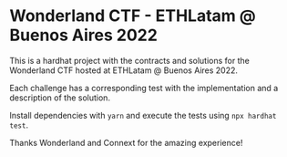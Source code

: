 # Wonderland CTF - ETHLatam @ Buenos Aires 2022

This is a hardhat project with the contracts and solutions for the Wonderland CTF hosted at ETHLatam @ Buenos Aires 2022.

Each challenge has a corresponding test with the implementation and a description of the solution.

Install dependencies with `yarn` and execute the tests using `npx hardhat test`.

Thanks Wonderland and Connext for the amazing experience!
